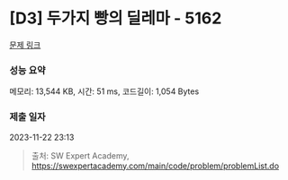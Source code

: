 # [D3] 두가지 빵의 딜레마 - 5162 

[문제 링크](https://swexpertacademy.com/main/code/problem/problemDetail.do?contestProbId=AWTaTDua3OoDFAVT) 

### 성능 요약

메모리: 13,544 KB, 시간: 51 ms, 코드길이: 1,054 Bytes

### 제출 일자

2023-11-22 23:13



> 출처: SW Expert Academy, https://swexpertacademy.com/main/code/problem/problemList.do